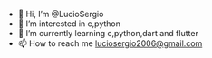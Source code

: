 - 👋 Hi, I’m @LucioSergio
- 👀 I’m interested in c,python
- 🌱 I’m currently learning c,python,dart and flutter
- 📫 How to reach me luciosergio2006@gmail.com

<!---
Luciocode/Luciocode is a ✨ special ✨ repository because its `README.md` (this file) appears on your GitHub profile.
You can click the Preview link to take a look at your changes.
--->
